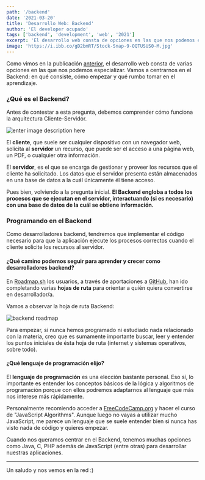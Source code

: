```yaml
---
path: '/backend'
date: '2021-03-20'
title: 'Desarrollo Web: Backend'
author: 'El developer ocupado'
tags: ['backend', 'development', 'web', '2021']
excerpt: 'El desarrollo web consta de opciones en las que nos podemos especializar. Vamos a centrarnos en el Backend: en qué consiste, cómo empezar y qué rumbo tomar en el aprendizaje.'
image: 'https://i.ibb.co/gD2bmRT/Stock-Snap-9-OQTUSUS0-M.jpg'
---
```


Como vimos en la publicación [anterior](https://eldeveloperocupado.netlify.app/carrera-desarrollo), el desarrollo web consta de varias opciones en las que nos podemos especializar. Vamos a centrarnos en el Backend: en qué consiste, cómo empezar y qué rumbo tomar en el aprendizaje.

### ¿Qué es el Backend?

Antes de contestar a esta pregunta, debemos comprender cómo funciona la arquitectura Cliente-Servidor.

![enter image description here](https://upload.wikimedia.org/wikipedia/commons/thumb/c/c9/Client-server-model.svg/1024px-Client-server-model.svg.png)

El **cliente**, que suele ser cualquier dispositivo con un navegador web, solicita al **servidor** un recurso, que puede ser el acceso a una página web, un PDF, o cualquier otra información.

El **servidor**, es el que se encarga de gestionar y proveer los recursos que el cliente ha solicitado. Los datos que el servidor presenta están almacenados en una base de datos a la cuál únicamente él tiene acceso.

Pues bien, volviendo a la pregunta inicial. **El Backend engloba a todos los procesos que se ejecutan en el servidor, interactuando (si es necesario) con una base de datos de la cuál se obtiene información.**

### Programando en el Backend
Como desarrolladores backend, tendremos que implementar el código necesario para que la aplicación ejecute los procesos correctos cuando el cliente solicite los recursos al servidor.

#### ¿Qué camino podemos seguir para aprender y crecer como desarrolladores backend?

En [Roadmap.sh](https://roadmap.sh/) los usuarios, a través de aportaciones a [GitHub](https://github.com/), han ido completando varias **hojas de ruta** para orientar a quién quiera convertirse en desarrollador/a.

Vamos a observar la hoja de ruta Backend:

![backend roadmap](https://roadmap.sh/roadmaps/backend.png)

Para empezar, si nunca hemos programado ni estudiado nada relacionado con la materia, creo que es sumamente importante buscar, leer y entender los puntos iniciales de ésta hoja de ruta (internet y sistemas operativos, sobre todo).
#### ¿Qué lenguaje de programación elijo?
El **lenguaje de programación** es una elección bastante personal. Eso sí, lo importante es entender los conceptos básicos de la lógica y algoritmos de programación porque con ellos podremos adaptarnos al lenguaje que más nos interese más rápidamente.

Personalmente recomiendo acceder a [FreeCodeCamp.org](https://www.freecodecamp.org/learn/) y hacer el curso de "JavaScript Algorithms". Aunque luego no vayas a utilizar mucho JavaScript, me parece un lenguaje que se suele entender bien si nunca has visto nada de código y quieres empezar.

Cuando nos queramos centrar en el Backend, tenemos muchas opciones como Java, C, PHP además de JavaScript (entre otras) para desarrollar nuestras aplicaciones.

---
Un saludo y nos vemos en la red :)